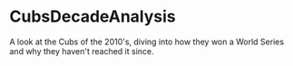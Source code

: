 # CubsDecadeAnalysis
A look at the Cubs of the 2010's, diving into how they won a World Series and why they haven't reached it since.
